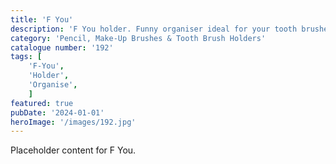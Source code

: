 ```yaml
---
title: 'F You'
description: 'F You holder. Funny organiser ideal for your tooth brushes, make up brushes or pencils. Internal dimensions 70 mm diameter - 72.5 mm depth.'
category: 'Pencil, Make-Up Brushes & Tooth Brush Holders'
catalogue number: '192'
tags: [
    'F-You', 
    'Holder',
    'Organise', 
    ]
featured: true
pubDate: '2024-01-01'
heroImage: '/images/192.jpg'
---
```


Placeholder content for F You.